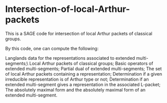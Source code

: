 # Intersection-of-local-Arthur-packets
This is a SAGE code for intersection of local Arthur packets of classical groups.

By this code, one can compute the following:

Langlands data for the representations associated to extended multi-segments;\\
Local Arthur packets of classical groups;
Basic operators of extended multi-segments;
Partial dual of extended multi-segments;
The set of local Arthur packets containing a representation; 
Determination if a given irreducible representation is of Arthur type or not;
Determination if an extended multi-segment gives a representation in the associated L-packet;
The absolutely maximal form and the absolutely maximal form of an extended multi-segment.
